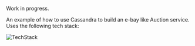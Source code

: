 Work in progress.

An example of how to use Cassandra to build an e-bay like Auction service. Uses the following tech stack:

![TechStack](https://raw.githubusercontent.com/chbatey/killrauction/master/techstack.png)



